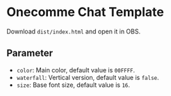 # Onecomme Chat Template
Download `dist/index.html` and open it in OBS.

## Parameter
- `color`: Main color, default value is `00FFFF`.
- `waterfall`: Vertical version, default value is `false`.
- `size`: Base font size, default value is `16`.